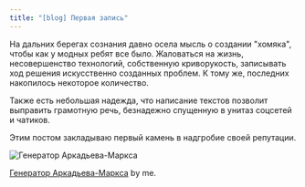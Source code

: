 ```yaml
---
title: "[blog] Первая запись"
---
```


На дальних берегах сознания давно осела мысль о создании "хомяка", чтобы как у модных ребят все было.
Жаловаться на жизнь, несовершенство технологий, собственную криворукость, записывать ход решения искусственно созданных проблем.
К тому же, последних накопилось некоторое количество.

Также есть небольшая надежда, что написание текстов позволит выправить грамотную речь, безнадежно спущенную в унитаз соцсетей и чатиков.

Этим постом закладываю первый камень в надгробие своей репутации.

![Генератор Аркадьева-Маркса](https://live.staticflickr.com/5584/14707796149_2b61f80746_h.jpg)

[Генератор Аркадьева-Маркса](https://www.flickr.com/photos/murych_kun/14707796149/in/dateposted-public/) by me.
